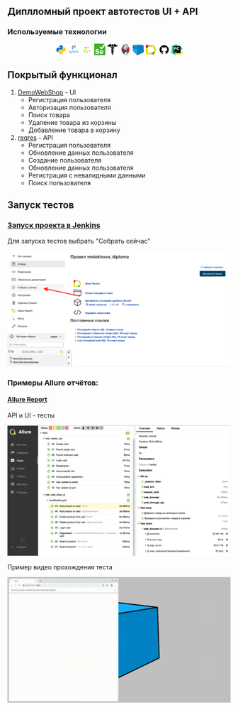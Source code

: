 ## Диплломный проект автотестов  UI + API 

<!-- Технологии -->

### Используемые технологии
<p  align="center">
  <code><img width="5%" title="Python" src="images/logo/python.png"></code>
  <code><img width="5%" title="Pytest" src="images/logo/pytest.png"></code>
  <code><img width="5%" title="Selene" src="images/logo/selene.png"></code>
  <code><img width="5%" title="Selenium" src="images/logo/selenium.png"></code>
  <code><img width="5%" title="Requests" src="images/logo/requests.png"></code>
  <code><img width="5%" title="Jenkins" src="images/logo/jenkins.png"></code>
  <code><img width="5%" title="Selenoid" src="images/logo/selenoid.png"></code>
  <code><img width="5%" title="Allure Report" src="images/logo/allure_report.png"></code>
  <code><img width="5%" title="GitHub" src="images/logo/github.png"></code>
  <code><img width="5%" title="Pycharm" src="images/logo/pycharm.png"></code>
</p>


<!-- Тест кейсы -->

## Покрытый функционал

1. [DemoWebShop](https://demowebshop.tricentis.com/) - UI
    - Регистрация пользователя
    - Авторизация пользователя
    - Поиск товара
    - Удаление товара из корзины
    - Добавление товара в корзину
2. [reqres](https://reqres.in/) - API
   - Регистрация пользователя 
   - Обновление данных пользователя
   - Создание пользователя
   - Обновление данных пользователя
   - Регистрация с невалидными данными
   - Поиск пользователя

## Запуск тестов

### [Запуск проекта в Jenkins](https://jenkins.autotests.cloud/job/melekhova_diploma/)

Для запуска тестов выбрать "Собрать сейчас"

![Jenkins](/images/screenshots/jenkins.png)


### __Примеры Allure отчётов:__ 

#### [Allure Report](https://jenkins.autotests.cloud/job/melekhova_diploma/5/allure/#suites)

API и UI - тесты

![Allure](/images/screenshots/allure.png)


Пример видео прохождения теста

![Allure video](/images/screenshots/video.gif)


